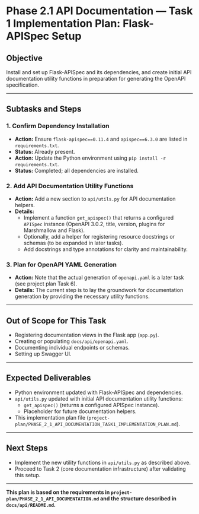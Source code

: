 # Phase 2.1 API Documentation — Task 1 Implementation Plan: Flask-APISpec Setup

## Objective
Install and set up Flask-APISpec and its dependencies, and create initial API documentation utility functions in preparation for generating the OpenAPI specification.

---

## Subtasks and Steps

### 1. Confirm Dependency Installation
- **Action:** Ensure `flask-apispec==0.11.4` and `apispec==6.3.0` are listed in `requirements.txt`.
- **Status:** Already present.
- **Action:** Update the Python environment using `pip install -r requirements.txt`.
- **Status:** Completed; all dependencies are installed.

### 2. Add API Documentation Utility Functions
- **Action:** Add a new section to `api/utils.py` for API documentation helpers.
- **Details:**
  - Implement a function `get_apispec()` that returns a configured `APISpec` instance (OpenAPI 3.0.2, title, version, plugins for Marshmallow and Flask).
  - Optionally, add a helper for registering resource docstrings or schemas (to be expanded in later tasks).
  - Add docstrings and type annotations for clarity and maintainability.

### 3. Plan for OpenAPI YAML Generation
- **Action:** Note that the actual generation of `openapi.yaml` is a later task (see project plan Task 6).
- **Details:** The current step is to lay the groundwork for documentation generation by providing the necessary utility functions.

---

## Out of Scope for This Task
- Registering documentation views in the Flask app (`app.py`).
- Creating or populating `docs/api/openapi.yaml`.
- Documenting individual endpoints or schemas.
- Setting up Swagger UI.

---

## Expected Deliverables
- Python environment updated with Flask-APISpec and dependencies.
- `api/utils.py` updated with initial API documentation utility functions:
  - `get_apispec()` (returns a configured APISpec instance).
  - Placeholder for future documentation helpers.
- This implementation plan file (`project-plan/PHASE_2_1_API_DOCUMENTATION_TASK1_IMPLEMENTATION_PLAN.md`).

---

## Next Steps
- Implement the new utility functions in `api/utils.py` as described above.
- Proceed to Task 2 (core documentation infrastructure) after validating this setup.

---

**This plan is based on the requirements in `project-plan/PHASE_2_1_API_DOCUMENTATION.md` and the structure described in `docs/api/README.md`.**